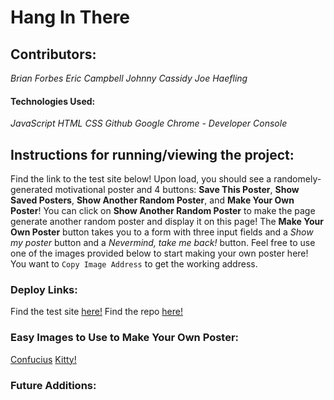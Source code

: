 # Hang In There

## Contributors:
*Brian Forbes*
*Eric Campbell*
*Johnny Cassidy*
*Joe Haefling*

#### Technologies Used:
*JavaScript*
*HTML*
*CSS*
*Github*
*Google Chrome - Developer Console*

## Instructions for running/viewing the project:
Find the link to the test site below! Upon load, you should see a randomely-generated motivational poster and 4 buttons: **Save This Poster**, **Show Saved Posters**, **Show Another Random Poster**, and **Make Your Own Poster**! You can click on **Show Another Random Poster** to make the page generate another random poster and display it on this page! The **Make Your Own Poster** button takes you to a form with three input fields and a *Show my poster* button and a *Nevermind, take me back!* button. Feel free to use one of the images provided below to start making your own poster here! You want to `Copy Image Address` to get the working address.

### Deploy Links:
Find the test site [here!](https://mainlyetcetera.github.io/hang-in-there-boilerplate/)
Find the repo [here!](https://github.com/mainlyetcetera/hang-in-there-boilerplate)

### Easy Images to Use to Make Your Own Poster:
[Confucius](https://addicted2success.com/wp-content/uploads/2018/08/Confucius.jpg)
[Kitty!](https://icatcare.org/app/uploads/2018/07/Thinking-of-getting-a-cat.png)

### Future Additions:

